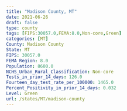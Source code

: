 ```yaml
---
title: "Madison County, MT"
date: 2021-06-26
draft: false
type: county
tags: [FIPS:30057.0,FEMA:8.0,Non-core,Green]
categories: [MT]
County: Madison County
State: MT
FIPS: 30057.0
FEMA_Region: 8.0
Population: 8600.0
NCHS_Urban_Rural_Classification: Non-core
Tests_in_prior_14_days: 126.0
Fourteen_day_test_rate_per_100000: 1465.0
Percent_Positivity_in_prior_14_days: 0.032
Level: Green
url: /states/MT/madison-county
---
```



